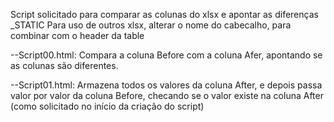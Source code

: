Script solicitado para comparar as colunas do xlsx e apontar as diferenças 
_STATIC
Para uso de outros xlsx, alterar o nome do cabecalho, para combinar com o header da table

--Script00.html:
    Compara a coluna Before com a coluna Afer, apontando se as colunas são diferentes.

--Script01.html:
    Armazena todos os valores da coluna After, e depois passa valor por valor da coluna Before, checando se o valor existe na coluna After (como solicitado no início da criação do script)